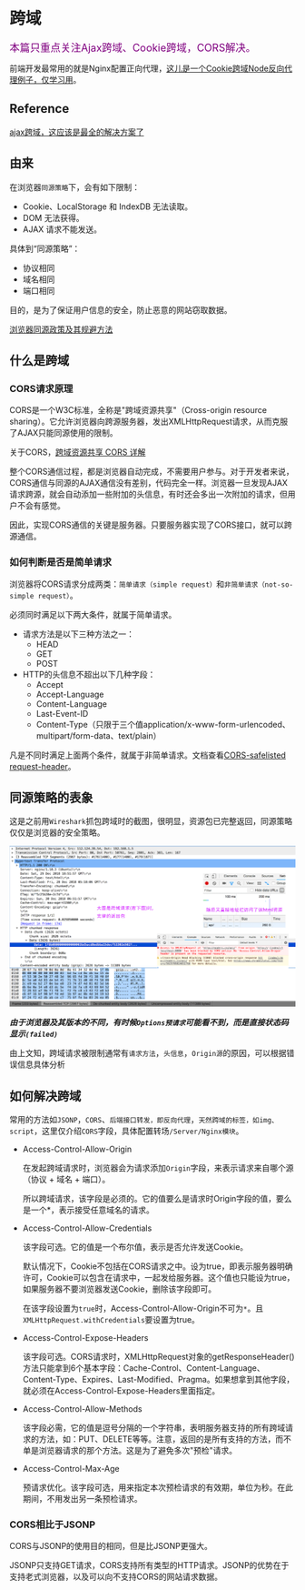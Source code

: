 # 跨域

<font color=purple size=4>本篇只重点关注Ajax跨域、Cookie跨域，CORS解决。</font>

前端开发最常用的就是Nginx配置正向代理，[这儿是一个Cookie跨域Node反向代理例子，仅学习用](http://case.vfa25.cn/cors/)。

## Reference

[ajax跨域，这应该是最全的解决方案了](https://segmentfault.com/a/1190000012469713#articleHeader10)

## 由来

在浏览器`同源策略`下，会有如下限制：

- Cookie、LocalStorage 和 IndexDB 无法读取。
- DOM 无法获得。
- AJAX 请求不能发送。

具体到“同源策略”：

- 协议相同
- 域名相同
- 端口相同

目的，是为了保证用户信息的安全，防止恶意的网站窃取数据。

[浏览器同源政策及其规避方法](http://www.ruanyifeng.com/blog/2016/04/same-origin-policy.html)

## 什么是跨域

### CORS请求原理

CORS是一个W3C标准，全称是"跨域资源共享"（Cross-origin resource sharing）。它允许浏览器向跨源服务器，发出XMLHttpRequest请求，从而克服了AJAX只能同源使用的限制。

关于CORS，[跨域资源共享 CORS 详解](http://www.ruanyifeng.com/blog/2016/04/cors.html)

整个CORS通信过程，都是浏览器自动完成，不需要用户参与。对于开发者来说，CORS通信与同源的AJAX通信没有差别，代码完全一样。浏览器一旦发现AJAX请求跨源，就会自动添加一些附加的头信息，有时还会多出一次附加的请求，但用户不会有感觉。

因此，实现CORS通信的关键是服务器。只要服务器实现了CORS接口，就可以跨源通信。

### 如何判断是否是简单请求

浏览器将CORS请求分成两类：`简单请求（simple request）`和`非简单请求（not-so-simple request）`。

必须同时满足以下两大条件，就属于简单请求。

- 请求方法是以下三种方法之一：
  - HEAD
  - GET
  - POST
- HTTP的头信息不超出以下几种字段：
  - Accept
  - Accept-Language
  - Content-Language
  - Last-Event-ID
  - Content-Type（只限于三个值application/x-www-form-urlencoded、 multipart/form-data、text/plain）

凡是不同时满足上面两个条件，就属于非简单请求。文档查看[CORS-safelisted request-header](https://fetch.spec.whatwg.org/#cors-safelisted-request-header)。

## 同源策略的表象

这是之前用`Wireshark`抓包跨域时的截图，很明显，资源包已完整返回，同源策略仅仅是浏览器的安全策略。

![抓包看跨域](../../.imgs/cors.png)

***由于浏览器及其版本的不同，有时候`Options预请求`可能看不到，而是直接状态码显示`(failed)`***

由上文知，跨域请求被限制通常有`请求方法`，`头信息`，`Origin源`的原因，可以根据错误信息具体分析

## 如何解决跨域

常用的方法如`JSONP`，`CORS`、`后端接口转发，即反向代理`，`天然跨域的标签，如img、script`，这里仅介绍`CORS`字段，具体配置转场`/Server/Nginx模块`。

- Access-Control-Allow-Origin

  在发起跨域请求时，浏览器会为请求添加`Origin`字段，来表示请求来自哪个源（协议 + 域名 + 端口）。

  所以跨域请求，该字段是必须的。它的值要么是请求时Origin字段的值，要么是一个*，表示接受任意域名的请求。
- Access-Control-Allow-Credentials

  该字段可选。它的值是一个布尔值，表示是否允许发送Cookie。
  
  默认情况下，Cookie不包括在CORS请求之中。设为true，即表示服务器明确许可，Cookie可以包含在请求中，一起发给服务器。这个值也只能设为true，如果服务器不要浏览器发送Cookie，删除该字段即可。

  在该字段设置为`true`时，Access-Control-Allow-Origin不可为`*`。且`XMLHttpRequest.withCredentials`要设置为true。

- Access-Control-Expose-Headers

  该字段可选。CORS请求时，XMLHttpRequest对象的getResponseHeader()方法只能拿到6个基本字段：Cache-Control、Content-Language、Content-Type、Expires、Last-Modified、Pragma。如果想拿到其他字段，就必须在Access-Control-Expose-Headers里面指定。
- Access-Control-Allow-Methods

  该字段必需，它的值是逗号分隔的一个字符串，表明服务器支持的所有跨域请求的方法，如：PUT、DELETE等等。注意，返回的是所有支持的方法，而不单是浏览器请求的那个方法。这是为了避免多次"预检"请求。

- Access-Control-Max-Age

  预请求优化。该字段可选，用来指定本次预检请求的有效期，单位为秒。在此期间，不用发出另一条预检请求。

### CORS相比于JSONP

CORS与JSONP的使用目的相同，但是比JSONP更强大。

JSONP只支持GET请求，CORS支持所有类型的HTTP请求。JSONP的优势在于支持老式浏览器，以及可以向不支持CORS的网站请求数据。
